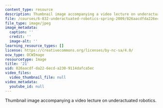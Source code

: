 ```yaml
---
content_type: resource
description: Thumbnail image accompanying a video lecture on underactuated robotics.
file: /courses/6-832-underactuated-robotics-spring-2009/826aacdfda226ecda2309114dafca5ec_21.jpg
file_type: image/jpeg
image_metadata:
  caption: ''
  credit: ''
  image-alt: ''
learning_resource_types: []
license: https://creativecommons.org/licenses/by-nc-sa/4.0/
ocw_type: OCWImage
resourcetype: Image
title: '21'
uid: 826aacdf-da22-6ecd-a230-9114dafca5ec
video_files:
  video_thumbnail_file: null
video_metadata:
  youtube_id: null
---
```

Thumbnail image accompanying a video lecture on underactuated robotics.